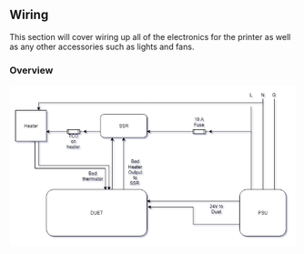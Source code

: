 ## Wiring

This section will cover wiring up all of the electronics for the printer as well as any other accessories such as lights and fans.

### Overview
![Core XY Printer Wiring](Documentation/Pictures/01_Belted_Core_XY_Wiring.PNG)
